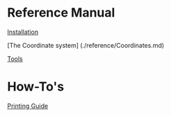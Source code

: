 Reference Manual
================
[Installation](./reference/Install.md)

[The Coordinate system] (./reference/Coordinates.md)

[Tools](./reference/Tools.md)

How-To's
========
[Printing Guide](./howto/PrintingGuide.md)
